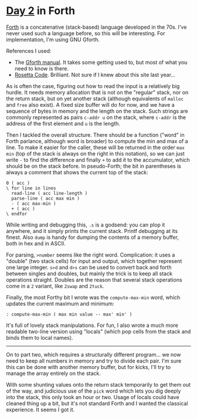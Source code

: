 # [Day 2](http://adventofcode.com/2017/day/2) in Forth

[Forth](https://en.wikipedia.org/wiki/Forth_(programming_language)) is a
concatenative (stack-based) language developed in the 70s. I've never used such
a language before, so this will be interesting. For implementation, I'm using
GNU Gforth.

References I used:

* The [Gforth manual](http://www.complang.tuwien.ac.at/forth/gforth/Docs-html/).
  It takes some getting used to, but most of what you need to know is there.
* [Rosetta Code](http://rosettacode.org/wiki/Forth). Brilliant. Not sure if I
  knew about this site last year...

As is often the case, figuring out how to read the input is a relatively big
hurdle. It needs memory allocation that is not on the "regular" stack, nor on
the return stack, but on yet another stack (although equivalents of `malloc`
and `free` also exist). A fixed size buffer will do for now, and we have a
sequence of bytes in memory and the length on the stack. Such strings are
commonly represented as pairs `c-addr u` on the stack, where `c-addr` is the
address of the first element and `u` is the length.

Then I tackled the overall structure. There should be a function ("word" in
Forth parlance, although word is broader) to compute the min and max of a line.
To make it easier for the caller, these will be returned in the order `max min`
(top of the stack is always on the right in this notation), so we can just
write `-` to find the difference and finally `+` to add it to the accumulator,
which should be on the stack before. In pseudo-Forth; the bit in parentheses is
always a comment that shows the current top of the stack:

    0 ( acc )
    \ for line in lines
      read-line ( acc line-length )
      parse-line ( acc max min )
      - ( acc max-min )
      + ( acc )
    \ endfor

While writing and debugging this, `.s` is a godsend: you can plop it anywhere,
and it simply prints the current stack. Printf debugging at its finest. Also
`dump` is handy for dumping the contents of a memory buffer, both in hex and in
ASCII.

For parsing, `>number` seems like the right word. Complication: it uses a
"double" (two stack cells) for input and output, which together represent one
large integer. `s>d` and `d>s` can be used to convert back and forth between
singles and doubles, but mainly the trick is to keep all stack operations
straight. Doubles are the reason that several stack operations come in a `2`
variant, like `2swap` and `2tuck`.

Finally, the most Forthy bit I wrote was the `compute-max-min` word, which
updates the current maximum and minimum:

    : compute-max-min ( max min value -- max' min' )

It's full of lovely stack manipulations. For fun, I also wrote a much more
readable two-line version using "locals" (which pop cells from the stack and
binds them to local names).

---

On to part two, which requires a structurally different program... we now need
to keep all numbers in memory and try to divide each pair. I'm sure this can be
done with another memory buffer, but for kicks, I'll try to manage the array
entirely on the stack.

With some shunting values onto the return stack temporarily to get them out of
the way, and judicious use of the `pick` word which lets you dig deeply into
the stack, this only took an hour or two. Usage of locals could have cleaned
thing up a bit, but it's not standard Forth and I wanted the classical
experience. It seems I got it.
